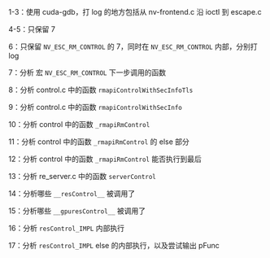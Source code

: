 1-3：使用 cuda-gdb，打 log 的地方包括从 nv-frontend.c 沿 ioctl 到 escape.c

4-5：只保留 7

6：只保留 `NV_ESC_RM_CONTROL` 的 7，同时在 `NV_ESC_RM_CONTROL` 内部，分别打 log

7：分析 宏 `NV_ESC_RM_CONTROL` 下一步调用的函数

8：分析 control.c 中的函数 `rmapiControlWithSecInfoTls`

9：分析 control.c 中的函数 `rmapiControlWithSecInfo`

10：分析 control 中的函数 `_rmapiRmControl`

11：分析 control 中的函数 `_rmapiRmControl` 的 else 部分

12：分析 control 中的函数 `_rmapiRmControl` 能否执行到最后

13：分析 re_server.c 中的函数 `serverControl`

14：分析哪些 `__resControl__` 被调用了

15：分析哪些 `__gpuresControl__`  被调用了

16：分析 `resControl_IMPL` 内部执行

17：分析 `resControl_IMPL`  else 的内部执行，以及尝试输出 pFunc
